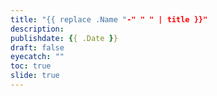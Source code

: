 ```yaml
---
title: "{{ replace .Name "-" " " | title }}"
description:
publishdate: {{ .Date }}
draft: false
eyecatch: ""
toc: true
slide: true
---
```

